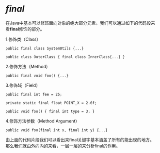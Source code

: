 # _final_

在Java中基本可以修饰面向对象的绝大部分元素。我们可以通过如下的代码段来看**final**修饰的部分。

1.修饰类（Class）

`public final class SystemUtils {...}`

`public class OuterClass { final class InnerClass{...} }`

2.修饰方法（Method）

`public final void foo() {...}`

3.修饰域（Field）

`public final int fee = 25;`

`private static final float POINT_X = 2.6f;`

`public void foo() { final int type = 3; }`

4.修饰方法参数（Method Argument）

`public void foo(final int x, final int y) {...}`

由上面的代码片段我们可以看出来final关键字基本涵盖了所有的能出现的地方。那么我们就由外向内的来看，一层一层的来分析final的作用。

